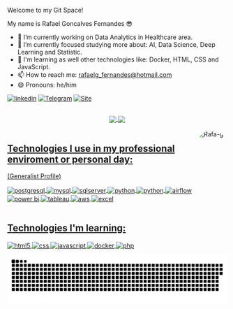 Welcome to my Git Space!

My name is Rafael Goncalves Fernandes 😎


- 🔭 I’m currently working on Data Analytics in Healthcare area.
- 🌱 I’m currently focused studying more about: AI, Data Science, Deep Learning and Statistic.
- 📃 I'm learning as well other technologies like: Docker, HTML, CSS and JavaScript.
- 📫 How to reach me: rafaelg_fernandes@hotmail.com
- 😄 Pronouns: he/him


[![linkedin](https://img.shields.io/badge/LinkedIn-0077B5?style=for-the-badge&logo=linkedin&logoColor=white=https://www.linkedin.com/in/rafael-g-fernandes/)](https://www.linkedin.com/in/rafael-g-fernandes/)
[![Telegram](https://img.shields.io/badge/Telegram-2CA5E0?style=for-the-badge&logo=telegram&logoColor=white=https://t.me/rfgfe)](https://t.me/rfgfe)
[![Site](https://img.shields.io/badge/Portfolio-2CA5E0?style=for-the-badge&logo=portfolio&logoColor=white=https://portfolio-rafael-g-fernandes.netlify.app/)](https://portfolio-rafael-g-fernandes.netlify.app/)

##


<div align="center">
  <a href="https://github.com/rafagfe">
  <img width="48%" align="center" src="https://github-readme-stats.vercel.app/api?username=rafagfe&show_icons=true&theme=prussian&include_all_commits=true&count_private=true"/>
  <img width="48%" align="center" src="https://github-readme-stats.vercel.app/api/top-langs/?username=rafagfe&layout=compact&langs_count=7&theme=prussian"/>
</div>

<div style="display: inline_block"><br>
  <img align="right" alt="Rafa-gif" height="150" style="border-radius:50px;"src="https://picrew.me/shareImg/org/202206/137904_A812kBpK.png?width=676&height=676">
</div>
  
## Technologies I use in my professional enviroment or personal day:
  (Generalist Profile)
<div style="display: inline_block">
  <img align="center" alt="postgresql" src="https://img.shields.io/badge/PostgreSQL-316192?style=for-the-badge&logo=postgresql&logoColor=white" />
  <img align="center" alt="mysql" src="https://img.shields.io/badge/MySQL-005C84?style=for-the-badge&logo=mysql&logoColor=white" />
  <img align="center" alt="sqlserver" src="https://img.shields.io/badge/Microsoft_SQL_Server-CC2927?style=for-the-badge&logo=microsoft-sql-server&logoColor=white" />
  <img align="center" alt="python" src="https://img.shields.io/badge/Python-14354C?style=for-the-badge&logo=python&logoColor=white" />
  <img align="center" alt="python" src="https://img.shields.io/badge/Pentaho-07C160?style=for-the-badge&logo=pentaho&logoColor=white" />
  <img align="center" alt="airflow" src="https://img.shields.io/badge/Airflow-017CEE?style=for-the-badge&logo=Apache%20Airflow&logoColor=white" />
  <img align="center" alt="power bi" src="https://img.shields.io/badge/Powerbi-02569B?style=for-the-badge&logo=powerbi&logoColor=yellow" />
  <img align="center" alt="tableau" src="https://img.shields.io/badge/Tableau-E97627?style=for-the-badge&logo=Tableau&logoColor=white" />
  <img align="center" alt="aws" src="https://img.shields.io/badge/Amazon_AWS-FF9900?style=for-the-badge&logo=amazonaws&logoColor=white" />
  <img align="center" alt="excel" src="https://img.shields.io/badge/Microsoft_Excel-217346?style=for-the-badge&logo=microsoft-excel&logoColor=white" />
  
</div><br/>

## Technologies I'm learning:
<div style="display: inline_block">
  <img align="center" alt="html5" src="https://img.shields.io/badge/HTML5-E34F26?style=for-the-badge&logo=html5&logoColor=white" />
  <img align="center" alt="css" src="https://img.shields.io/badge/CSS3-1572B6?style=for-the-badge&logo=css3&logoColor=white" />
  <img align="center" alt="javascript" src="https://img.shields.io/badge/JavaScript-F7DF1E?style=for-the-badge&logo=javascript&logoColor=black" />
  <img align="center" alt="docker" src="https://img.shields.io/badge/Docker-14354C?style=for-the-badge&logo=docker&logoColor=white" />
  <img align="center" alt="php" src="https://img.shields.io/badge/PHP-07C160?style=for-the-badge&logo=php&logoColor=white" />

  
  ![Snake animation](https://github.com/rafagfe/rafagfe/blob/output/github-contribution-grid-snake.svg)
  
</div>
